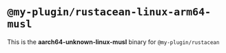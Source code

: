 # `@my-plugin/rustacean-linux-arm64-musl`

This is the **aarch64-unknown-linux-musl** binary for `@my-plugin/rustacean`
